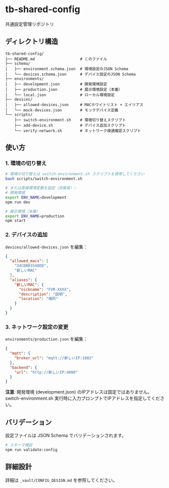 # tb-shared-config

共通設定管理リポジトリ

## ディレクトリ構造

```
tb-shared-config/
├── README.md                    # このファイル
├── schema/
│   ├── environment.schema.json  # 環境設定のJSON Schema
│   └── devices.schema.json      # デバイス設定のJSON Schema
├── environments/
│   ├── development.json         # 開発環境設定
│   ├── production.json          # 展示環境設定（本番）
│   └── local.json               # ローカル環境設定
├── devices/
│   ├── allowed-devices.json     # MACホワイトリスト + エイリアス
│   └── mock-devices.json        # モックデバイス定義
└── scripts/
    ├── switch-environment.sh    # 環境切り替えスクリプト
    ├── add-device.sh            # デバイス追加スクリプト
    └── verify-network.sh        # ネットワーク疎通確認スクリプト
```

## 使い方

### 1. 環境の切り替え

```bash
# 環境の切り替えは switch-environment.sh スクリプトを使用してください
bash scripts/switch-environment.sh

# または直接環境変数を設定（非推奨）:
# 開発環境
export ENV_NAME=development
npm run dev

# 展示環境（本番）
export ENV_NAME=production
npm start
```

### 2. デバイスの追加

`devices/allowed-devices.json` を編集：

```json
{
  "allowed_macs": [
    "34CDB03548D8",
    "新しいMAC"
  ],
  "aliases": {
    "新しいMAC": {
      "nickname": "FVR-XXXX",
      "description": "説明",
      "location": "場所"
    }
  }
}
```

### 3. ネットワーク設定の変更

`environments/production.json` を編集：

```json
{
  "mqtt": {
    "broker_url": "mqtt://新しいIP:1883"
  },
  "backend": {
    "url": "http://新しいIP:4000"
  }
}
```

**注意**: 開発環境 (development.json) のIPアドレスは固定ではありません。
switch-environment.sh 実行時に入力プロンプトでIPアドレスを指定してください。

## バリデーション

設定ファイルは JSON Schema でバリデーションされます。

```bash
# スキーマ検証
npm run validate:config
```

## 詳細設計

詳細は `_vault/CONFIG_DESIGN.md` を参照してください。
